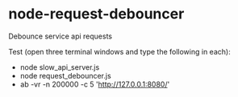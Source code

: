 node-request-debouncer
======================

Debounce service api requests

Test (open three terminal windows and type the following in each):
- node slow_api_server.js
- node request_debouncer.js
- ab -vr -n 200000 -c 5 'http://127.0.0.1:8080/'
